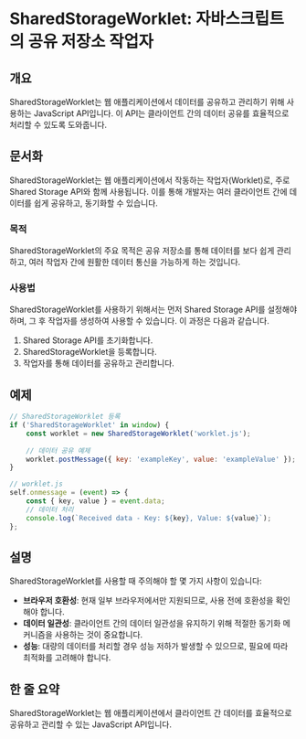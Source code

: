 <!--
Meta Description: # SharedStorageWorklet: 자바스크립트의 공유 저장소 작업자 ## 개요 SharedStorageWorklet는 웹 애플리케이션에서 데이터를 공유하고 관리하기 위해 사용하는 JavaScript API입니다. 이 API는 클라이언트 간의 데이터 공유를 효율...
Meta Keywords: 데이터를, 데이터, worklet, sharedstorageworklet, 공유하고
-->

# SharedStorageWorklet: 자바스크립트의 공유 저장소 작업자

## 개요
SharedStorageWorklet는 웹 애플리케이션에서 데이터를 공유하고 관리하기 위해 사용하는 JavaScript API입니다. 이 API는 클라이언트 간의 데이터 공유를 효율적으로 처리할 수 있도록 도와줍니다.

## 문서화
SharedStorageWorklet는 웹 애플리케이션에서 작동하는 작업자(Worklet)로, 주로 Shared Storage API와 함께 사용됩니다. 이를 통해 개발자는 여러 클라이언트 간에 데이터를 쉽게 공유하고, 동기화할 수 있습니다.

### 목적
SharedStorageWorklet의 주요 목적은 공유 저장소를 통해 데이터를 보다 쉽게 관리하고, 여러 작업자 간에 원활한 데이터 통신을 가능하게 하는 것입니다.

### 사용법
SharedStorageWorklet를 사용하기 위해서는 먼저 Shared Storage API를 설정해야 하며, 그 후 작업자를 생성하여 사용할 수 있습니다. 이 과정은 다음과 같습니다.

1. Shared Storage API를 초기화합니다.
2. SharedStorageWorklet을 등록합니다.
3. 작업자를 통해 데이터를 공유하고 관리합니다.

## 예제
```javascript
// SharedStorageWorklet 등록
if ('SharedStorageWorklet' in window) {
    const worklet = new SharedStorageWorklet('worklet.js');
  
    // 데이터 공유 예제
    worklet.postMessage({ key: 'exampleKey', value: 'exampleValue' });
}

// worklet.js
self.onmessage = (event) => {
    const { key, value } = event.data;
    // 데이터 처리
    console.log(`Received data - Key: ${key}, Value: ${value}`);
};
```

## 설명
SharedStorageWorklet를 사용할 때 주의해야 할 몇 가지 사항이 있습니다:

- **브라우저 호환성**: 현재 일부 브라우저에서만 지원되므로, 사용 전에 호환성을 확인해야 합니다.
- **데이터 일관성**: 클라이언트 간의 데이터 일관성을 유지하기 위해 적절한 동기화 메커니즘을 사용하는 것이 중요합니다.
- **성능**: 대량의 데이터를 처리할 경우 성능 저하가 발생할 수 있으므로, 필요에 따라 최적화를 고려해야 합니다.

## 한 줄 요약
SharedStorageWorklet는 웹 애플리케이션에서 클라이언트 간 데이터를 효율적으로 공유하고 관리할 수 있는 JavaScript API입니다.